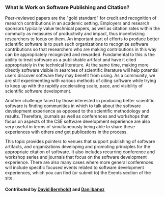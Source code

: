 ### What Is Work on Software Publishing and Citation?

Peer-reviewed papers are the "gold standard" for credit and recognition of research contributions in an academic setting.  Employers and research sponsors typically value technical papers, as well as citation rates within the commuity as measures of productivity and impact, thus incentivizing researchers to focus on them.  An important part of efforts to produce better scientific software is to push such organizations to recognize software contributions so that researchers who are making contributions in this way can be appropriately recognized and rewarded.  Fundamental to this is the ability to treat software as a publishable artifact and have it cited appropriately in the technical literature.  At the same time, making more directly software visible in searches of scientific literature will help potential users discover software they may benefit from using. As a community, we are still experimenting with various methods of citing software while trying to keep up with the rapidly accelerating scale, pace, and visibility of scientific software development.

Another challenge faced by those interested in producing better scientific software is finding communities in which to talk about the software development experience as opposed to the scientific methodology and results.  Therefore, journals as well as conferences and workshops that focus on aspects of the CSE software development experience are also very useful in terms of simultaneously being able to share these experiences with others *and* get publications in the process.

This topic provides pointers to venues that support publishing of software artifacts, and organizations developing and promoting principles for the appropriate citation of software.  It also includes recurring conference and workshop series and journals that focus on the software development experience.  There are also many cases where more general conferences will include specific focused events related to software development experiences, which you can find (or submit to) the Events section of the site.

#### Contributed by [David Bernholdt](https://github.com/bernhold) and [Dan Ibanez](https://github.com/ibaned)

<!---
Publish: yes
Categories: collaboration
Topics: software publishing and citation
Tags:
Level: 0
Prerequisites: none
Aggregate: none
--->

